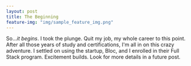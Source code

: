 ```yaml
---
layout: post
title: The Beginning
feature-img: "img/sample_feature_img.png"
---
```

So...*it begins*. I took the plunge. Quit my job, my whole career to this point. After all those years of study and certifications, I'm all in on this crazy adventure. I settled on using the startup, Bloc, and I enrolled in their Full Stack program. Excitement builds. Look for more details in a future post.
